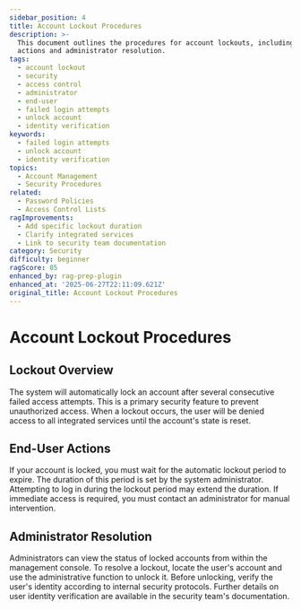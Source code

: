 ```yaml
---
sidebar_position: 4
title: Account Lockout Procedures
description: >-
  This document outlines the procedures for account lockouts, including user
  actions and administrator resolution.
tags:
  - account lockout
  - security
  - access control
  - administrator
  - end-user
  - failed login attempts
  - unlock account
  - identity verification
keywords:
  - failed login attempts
  - unlock account
  - identity verification
topics:
  - Account Management
  - Security Procedures
related:
  - Password Policies
  - Access Control Lists
ragImprovements:
  - Add specific lockout duration
  - Clarify integrated services
  - Link to security team documentation
category: Security
difficulty: beginner
ragScore: 85
enhanced_by: rag-prep-plugin
enhanced_at: '2025-06-27T22:11:09.621Z'
original_title: Account Lockout Procedures
---
```


# Account Lockout Procedures

## Lockout Overview

The system will automatically lock an account after several consecutive failed access attempts. This is a primary security feature to prevent unauthorized access. When a lockout occurs, the user will be denied access to all integrated services until the account's state is reset.

## End-User Actions

If your account is locked, you must wait for the automatic lockout period to expire. The duration of this period is set by the system administrator. Attempting to log in during the lockout period may extend the duration. If immediate access is required, you must contact an administrator for manual intervention.

## Administrator Resolution

Administrators can view the status of locked accounts from within the management console. To resolve a lockout, locate the user's account and use the administrative function to unlock it. Before unlocking, verify the user's identity according to internal security protocols. Further details on user identity verification are available in the security team's documentation.

